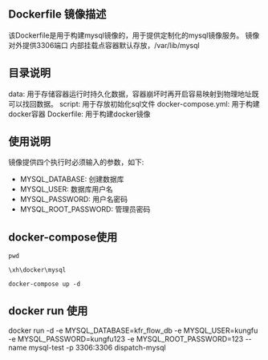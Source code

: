 ## Dockerfile 镜像描述
该Dockerfile是用于构建mysql镜像的，用于提供定制化的mysql镜像服务。
镜像对外提供3306端口
内部挂载点容器默认存放，/var/lib/mysql

## 目录说明
data: 用于存储容器运行时持久化数据，容器崩坏时再开启容易映射到物理地址既可以找回数据。
script: 用于存放初始化sql文件
docker-compose.yml: 用于构建docker容器
Dockerfile: 用于构建docker镜像

## 使用说明
镜像提供四个执行时必须输入的参数，如下:
- MYSQL_DATABASE: 创建数据库
- MYSQL_USER: 数据库用户名
- MYSQL_PASSWORD: 用户名密码
- MYSQL_ROOT_PASSWORD: 管理员密码

## docker-compose使用
```shell
pwd
            
\xh\docker\mysql

docker-compose up -d
```

## docker run 使用
docker run -d -e MYSQL_DATABASE=kfr_flow_db -e MYSQL_USER=kungfu -e MYSQL_PASSWORD=kungfu123 -e MYSQL_ROOT_PASSWORD=123 --name mysql-test -p 3306:3306 dispatch-mysql

